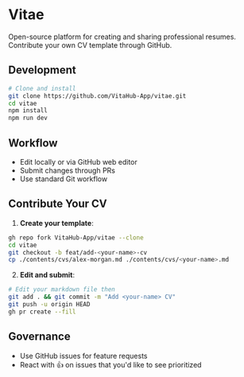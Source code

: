 # Vitae

Open-source platform for creating and sharing professional resumes. Contribute your own CV template through GitHub.

## Development

```bash
# Clone and install
git clone https://github.com/VitaHub-App/vitae.git
cd vitae
npm install
npm run dev
```

## Workflow
- Edit locally or via GitHub web editor
- Submit changes through PRs
- Use standard Git workflow

## Contribute Your CV

1. **Create your template**:
```bash
gh repo fork VitaHub-App/vitae --clone
cd vitae
git checkout -b feat/add-<your-name>-cv
cp ./contents/cvs/alex-morgan.md ./contents/cvs/<your-name>.md
```

2. **Edit and submit**:
```bash
# Edit your markdown file then
git add . && git commit -m "Add <your-name> CV"
git push -u origin HEAD
gh pr create --fill
```

## Governance

- Use GitHub issues for feature requests
- React with 👍 on issues that you'd like to see prioritized
